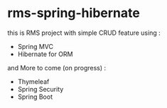 # rms-spring-hibernate
this is RMS project with simple CRUD feature using :
- Spring MVC
- Hibernate for ORM

and More to come (on progress) :
- Thymeleaf
- Spring Security 
- Spring Boot
